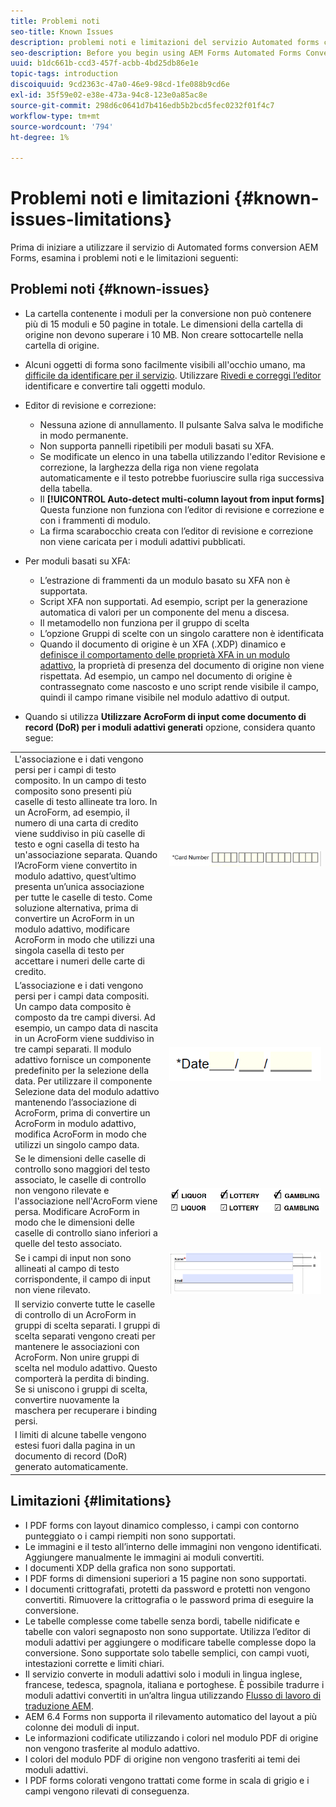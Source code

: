 ```yaml
---
title: Problemi noti
seo-title: Known Issues
description: problemi noti e limitazioni del servizio Automated forms conversion
seo-description: Before you begin using AEM Forms Automated Forms Conversion service, learn about the known issues and limitations of the service
uuid: b1dc661b-ccd3-457f-acbb-4bd25db86e1e
topic-tags: introduction
discoiquuid: 9cd2363c-47a0-46e9-98cd-1fe088b9cd6e
exl-id: 35f59e02-e38e-473a-94c8-123e0a85ac8e
source-git-commit: 298d6c0641d7b416edb5b2bcd5fec0232f01f4c7
workflow-type: tm+mt
source-wordcount: '794'
ht-degree: 1%

---
```


# Problemi noti e limitazioni {#known-issues-limitations}

Prima di iniziare a utilizzare il servizio di Automated forms conversion AEM Forms, esamina i problemi noti e le limitazioni seguenti:

## Problemi noti {#known-issues}

* La cartella contenente i moduli per la conversione non può contenere più di 15 moduli e 50 pagine in totale. Le dimensioni della cartella di origine non devono superare i 10 MB. Non creare sottocartelle nella cartella di origine.
* Alcuni oggetti di forma sono facilmente visibili all&#39;occhio umano, ma [difficile da identificare per il servizio](styles-and-pattern-considerations-and-best-practices.md). Utilizzare [Rivedi e correggi l’editor](review-correct-ui-edited.md) identificare e convertire tali oggetti modulo.
* Editor di revisione e correzione:

   * Nessuna azione di annullamento. Il pulsante Salva salva le modifiche in modo permanente.
   * Non supporta pannelli ripetibili per moduli basati su XFA.
   * Se modificate un elenco in una tabella utilizzando l&#39;editor Revisione e correzione, la larghezza della riga non viene regolata automaticamente e il testo potrebbe fuoriuscire sulla riga successiva della tabella.
   * Il **[!UICONTROL Auto-detect multi-column layout from input forms]** Questa funzione non funziona con l’editor di revisione e correzione e con i frammenti di modulo.
   * La firma scarabocchio creata con l’editor di revisione e correzione non viene caricata per i moduli adattivi pubblicati.


* Per moduli basati su XFA:
   * L’estrazione di frammenti da un modulo basato su XFA non è supportata.
   * Script XFA non supportati. Ad esempio, script per la generazione automatica di valori per un componente del menu a discesa.
   * Il metamodello non funziona per il gruppo di scelta
   * L’opzione Gruppi di scelte con un singolo carattere non è identificata
   * Quando il documento di origine è un XFA (.XDP) dinamico e [definisce il comportamento delle proprietà XFA in un modulo adattivo](https://helpx.adobe.com/experience-manager/6-5/forms/using/xfa-api-supported-in-adaptive-form.html#supportedxfaelementsandtheirmappinginadaptiveformsbr), la proprietà di presenza del documento di origine non viene rispettata. Ad esempio, un campo nel documento di origine è contrassegnato come nascosto e uno script rende visibile il campo, quindi il campo rimane visibile nel modulo adattivo di output.

* Quando si utilizza **Utilizzare AcroForm di input come documento di record (DoR) per i moduli adattivi generati** opzione, considera quanto segue:

<table>
    <tr>
        <td>L'associazione e i dati vengono persi per i campi di testo composito. In un campo di testo composito sono presenti più caselle di testo allineate tra loro. In un AcroForm, ad esempio, il numero di una carta di credito viene suddiviso in più caselle di testo e ogni casella di testo ha un'associazione separata. Quando l’AcroForm viene convertito in modulo adattivo, quest’ultimo presenta un’unica associazione per tutte le caselle di testo. Come soluzione alternativa, prima di convertire un AcroForm in un modulo adattivo, modificare AcroForm in modo che utilizzi una singola casella di testo per accettare i numeri delle carte di credito.</td>
        <td><img  src="assets/creditCard_Composite.png"/>                                                            </td>
    </tr>
    <tr>
        <td>L’associazione e i dati vengono persi per i campi data compositi. Un campo data composito è composto da tre campi diversi. Ad esempio, un campo data di nascita in un AcroForm viene suddiviso in tre campi separati. Il modulo adattivo fornisce un componente predefinito per la selezione della data. Per utilizzare il componente Selezione data del modulo adattivo mantenendo l’associazione di AcroForm, prima di convertire un AcroForm in modulo adattivo, modifica AcroForm in modo che utilizzi un singolo campo data.</td>
        <td><img  src="assets/CompositeDateField.png"/></td>
    </tr>
    <tr>
        <td>Se le dimensioni delle caselle di controllo sono maggiori del testo associato, le caselle di controllo non vengono rilevate e l'associazione nell'AcroForm viene persa. Modificare AcroForm in modo che le dimensioni delle caselle di controllo siano inferiori a quelle del testo associato.</td>
        <td><img  src="assets/large-text-box.png"/><br/><img  src="assets/small-text-box.png"/></td>
    </tr>
    <tr>
        <td>Se i campi di input non sono allineati al campo di testo corrispondente, il campo di input non viene rilevato.  </td>
        <td><img  src="assets/non-alingned-fields.png"/></td>
    </tr>
    <tr >
        <td>Il servizio converte tutte le caselle di controllo di un AcroForm in gruppi di scelta separati. I gruppi di scelta separati vengono creati per mantenere le associazioni con AcroForm. Non unire gruppi di scelta nel modulo adattivo. Questo comporterà la perdita di binding. Se si uniscono i gruppi di scelta, convertire nuovamente la maschera per recuperare i binding persi. </td>
        <td></td>
    </tr>
    <tr >
        <td>I limiti di alcune tabelle vengono estesi fuori dalla pagina in un documento di record (DoR) generato automaticamente. </td>
        <td></td>
    </tr>
</table>

## Limitazioni {#limitations}

* I PDF forms con layout dinamico complesso, i campi con contorno punteggiato o i campi riempiti non sono supportati.
* Le immagini e il testo all’interno delle immagini non vengono identificati. Aggiungere manualmente le immagini ai moduli convertiti.
* I documenti XDP della grafica non sono supportati.
* I PDF forms di dimensioni superiori a 15 pagine non sono supportati.
* I documenti crittografati, protetti da password e protetti non vengono convertiti. Rimuovere la crittografia o le password prima di eseguire la conversione.
* Le tabelle complesse come tabelle senza bordi, tabelle nidificate e tabelle con valori segnaposto non sono supportate. Utilizza l’editor di moduli adattivi per aggiungere o modificare tabelle complesse dopo la conversione. Sono supportate solo tabelle semplici, con campi vuoti, intestazioni corrette e limiti chiari.
* Il servizio converte in moduli adattivi solo i moduli in lingua inglese, francese, tedesca, spagnola, italiana e portoghese. È possibile tradurre i moduli adattivi convertiti in un’altra lingua utilizzando [Flusso di lavoro di traduzione AEM](https://helpx.adobe.com/it/experience-manager/6-5/forms/using/using-aem-translation-workflow-to-localize-adaptive-forms.html).
* AEM 6.4 Forms non supporta il rilevamento automatico del layout a più colonne dei moduli di input.
* Le informazioni codificate utilizzando i colori nel modulo PDF di origine non vengono trasferite al modulo adattivo.
* I colori del modulo PDF di origine non vengono trasferiti ai temi dei moduli adattivi.
* I PDF forms colorati vengono trattati come forme in scala di grigio e i campi vengono rilevati di conseguenza.
